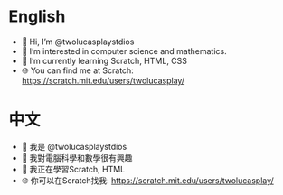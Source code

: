 # English
- 👋 Hi, I’m @twolucasplaystdios
- 👀 I’m interested in computer science and mathematics.
- 🌱 I’m currently learning Scratch, HTML, CSS
- 🌐 You can find me at Scratch: https://scratch.mit.edu/users/twolucasplay/
# 中文
- 👋 我是 @twolucasplaystdios
- 👀 我對電腦科學和數學很有興趣
- 🌱 我正在學習Scratch, HTML
- 🌐 你可以在Scratch找我: https://scratch.mit.edu/users/twolucasplay/

<!---
twolucasplaystdios/twolucasplaystdios is a ✨ special ✨ repository because its `README.md` (this file) appears on your GitHub profile.
You can click the Preview link to take a look at your changes.
--->
